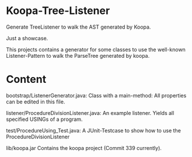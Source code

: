 # Koopa-Tree-Listener
Generate TreeListener to walk the AST generated by Koopa.

Just a showcase.

This projects contains a generator for some classes to use the well-known Listener-Pattern to walk the ParseTree generated by koopa.

# Content

bootstrap/ListenerGenerator.java:
Class with a main-method: All properties can be edited in this file.

listener/ProcedureDivisionListener.java:
An example listener. Yields all specified USINGs of a program.

test/ProcedureUsing_Test.java:
A JUnit-Testcase to show how to use the ProcedureDivisionListener

lib/koopa.jar
Contains the koopa project (Commit 339 currently).
